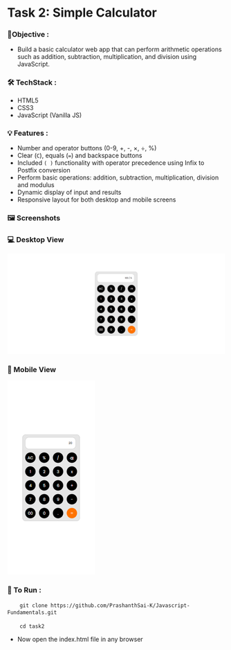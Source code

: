 
# Task 2: Simple Calculator



### 🎯Objective :

- Build a basic calculator web app that can perform arithmetic operations such as addition, subtraction, multiplication, and division using JavaScript.


###  🛠️ TechStack :

- HTML5
- CSS3
- JavaScript (Vanilla JS)

### 💡 Features :

- Number and operator buttons (0-9, +, -, ×, ÷, %)
- Clear (`C`), equals (`=`) and backspace buttons
- Included `( )` functionality with operator precedence using Infix to Postfix conversion
- Perform basic operations: addition, subtraction, multiplication, division and modulus
- Dynamic display of input and results
- Responsive layout for both desktop and mobile screens

### 🖼️ Screenshots

### 💻 Desktop View

![View 1](./images/image1.png)

### 📱 Mobile View

![View 2](./images/image2.png)


### 🚀 To Run :

```
    git clone https://github.com/PrashanthSai-K/Javascript-Fundamentals.git

    cd task2
```
- Now open the index.html file in any browser
